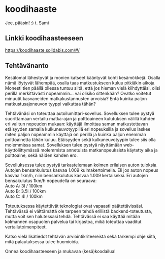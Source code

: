 # koodihaaste
Jee, pääsin! :) t. Sami

## Linkki koodihaasteeseen
https://koodihaaste.solidabis.com/#/

## Tehtävänanto
Kesälomat lähestyvät ja monien katseet kääntyvät kohti kesämökkejä. Osalla nämä löytyvät lähempää, osalla taas matkustukseen kuluu pitkiäkin aikoja. Monesti tien päällä ollessa tuntuu siltä, että jos hieman vielä kiihdyttäisi, olisi perillä merkittävästi nopeammin… vai olisiko sittenkään? Ovatko voitetut minuutit kasvaneiden matkakustannusten arvoisia? Entä kuinka paljon matkustusajoneuvon tyyppi vaikuttaa tähän?

Tehtävänäsi on toteuttaa autoilumittari-sovellus. Sovelluksen tulee pystyä suorittamaan vertailu matka-ajan ja polttoaineen kulutuksen välillä kahden eri valitun nopeuden mukaan: käyttäjä ilmoittaa saman matkustettavan etäisyyden samalla kulkuneuvotyypillä eri nopeuksilla ja sovellus laskee miten paljon nopeammin käyttäjä on perillä ja kuinka paljon enemmän polttoainetta tähän kuluu. Etäisyyden sekä kulkuneuvotyypin tulee siis olla molemmissa samat. Sovelluksen tulee pystyä näyttämään web-käyttöliittymässä molemmista annetuista matkanopeuksista käytetty aika ja polttoaine, sekä näiden kahden ero.

Sovelluksessa tulee pystyä tarkastelemaan kolmen erilaisen auton tuloksia. Autojen bensankulutus kasvaa 1.009 kulmakertoimella. Eli jos auton nopeus kasvaa 1km/h, niin bensankulutus kasvaa 1.009 kertaiseksi. Eri autojen bensakulutus 1km/h nopeudella on seuraava:<br>
Auto A: 3l / 100km<br>
Auto B: 3.5l / 100km<br>
Auto C: 4l / 100km<br>

Toteutuksessa käytettävät teknologiat ovat vapaasti päätettävissäsi. Tehtävässä ei välttämättä ole tarpeen tehdä erillistä backend-toteutusta, mutta voit sen halutessasi tehdä. Tehtävässä ei saa käyttää mitään kolmannen osapuolen palvelua tai kirjastoa, mikä toteuttaa vaaditut vertailutoimenpiteet.

Katso vielä lisätiedot tehtävän arviointikriteereistä sekä tarkempi ohje siitä, mitä palautuksessa tulee huomioida.

Onnea koodihaasteeseen ja mukavaa (kesä)koodailua!
